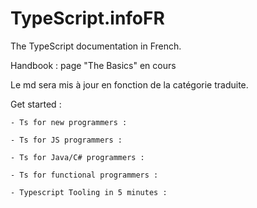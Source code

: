 # TypeScript.infoFR
The TypeScript documentation in French.



Handbook : page "The Basics" en cours 

Le md sera mis à jour en fonction de la catégorie traduite. 

Get started : 

    - Ts for new programmers :

    - Ts for JS programmers :

    - Ts for Java/C# programmers :

    - Ts for functional programmers :

    - Typescript Tooling in 5 minutes : 

